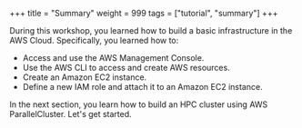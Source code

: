 +++
title = "Summary"
weight = 999
tags = ["tutorial", "summary"]
+++

During this workshop, you learned how to build a basic infrastructure in the AWS Cloud. Specifically, you learned how to:

- Access and use the AWS Management Console.
- Use the AWS CLI to access and create AWS resources.
- Create an Amazon EC2 instance.
- Define a new IAM role and attach it to an Amazon EC2 instance.

In the next section, you learn how to build an HPC cluster using AWS ParallelCluster. Let's get started.




